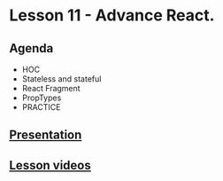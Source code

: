 # Lesson 11 - Advance React.

## Agenda
* HOC
* Stateless and stateful
* React Fragment
* PropTypes
* PRACTICE

## [Presentation](https://slides.com/aleh_lipski/deck-53ce2f)
## [Lesson videos]()
